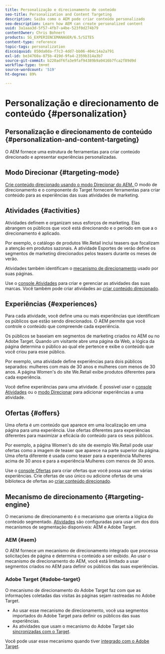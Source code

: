 ```yaml
---
title: Personalização e direcionamento de conteúdo
seo-title: Personalization and Content Targeting
description: Saiba como o AEM pode criar conteúdo personalizado
seo-description: Learn how AEM can create personalized content
uuid: 3a1aaa3d-5f57-4fb7-a4be-523f0d274b79
contentOwner: Chris Bohnert
products: SG_EXPERIENCEMANAGER/6.5/SITES
content-type: reference
topic-tags: personalization
discoiquuid: 850da0da-f7c3-4dd7-bb06-404c14a2a791
exl-id: be34760a-875b-419d-9fa4-2359b314a3b7
source-git-commit: b220adf6fa3e9faf94389b9a9416b7fca2f89d9d
workflow-type: tm+mt
source-wordcount: '519'
ht-degree: 89%

---
```


# Personalização e direcionamento de conteúdo {#personalization}

## Personalização e direcionamento de conteúdo {#personalization-and-content-targeting}

O AEM fornece uma estrutura de ferramentas para criar conteúdo direcionado e apresentar experiências personalizadas.

## Modo Direcionar {#targeting-mode}

[Crie conteúdo direcionado usando o modo Direcionar do AEM. ](/help/sites-authoring/content-targeting-touch.md) O modo de direcionamento e o componente do Target fornecem ferramentas para criar conteúdo para as experiências das suas atividades de marketing.

## Atividades {#activities}

Atividades definem e organizam seus esforços de marketing. Elas abrangem os públicos que você está direcionando e o período em que a o direcionamento é aplicado.

Por exemplo, o catálogo de produtos We.Retail inclui teasers que focalizam a atenção em produtos sazonais. A atividade Esportes de verão define os segmentos de marketing direcionados pelos teasers durante os meses de verão.

Atividades também identificam o [mecanismo de direcionamento](/help/sites-authoring/personalization.md#targeting-engine) usado por suas páginas.

Use o [console Atividades](/help/sites-authoring/activitylib.md) para criar e gerenciar as atividades das suas marcas. Você também pode criar atividades ao [criar conteúdo direcionado](/help/sites-authoring/content-targeting-touch.md).

## Experiências {#experiences}

Para cada atividade, você define uma ou mais experiências que identificam os públicos que estão sendo direcionados. O AEM permite que você controle o conteúdo que compreende cada experiência.

Os públicos se baseiam em segmentos de marketing criados no AEM ou no Adobe Target. Quando um visitante abre uma página da Web, a lógica da página determina o público ao qual ele pertence e exibe o conteúdo que você criou para esse público.

Por exemplo, uma atividade define experiências para dois públicos separados: mulheres com mais de 30 anos e mulheres com menos de 30 anos. A página Women&#39;s do site We.Retail exibe produtos diferentes para cada experiência.

Você define experiências para uma atividade. É possível usar o [console Atividades](/help/sites-authoring/activitylib.md#adding-editing-an-activity-using-the-activities-console) ou o [modo Direcionar](/help/sites-authoring/content-targeting-touch.md#adding-and-removing-experiences-using-targeting-mode) para adicionar experiências a uma atividade.

## Ofertas {#offers}

Uma oferta é um conteúdo que aparece em uma localização em uma página para uma experiência. Use ofertas diferentes para experiências diferentes para maximizar a eficácia do conteúdo para os seus públicos.

Por exemplo, a página Women&#39;s do site de exemplo We.Retail pode usar ofertas como a imagem de teaser que aparece na parte superior da página. Uma oferta diferente é usada como teaser para a experiência Mulheres acima de 30 anos e para a experiência Mulheres com menos de 30 anos.

Use o [console Ofertas](/help/sites-authoring/offerlib.md) para criar ofertas que você possa usar em várias experiências. Crie ofertas de uso único ou adicione ofertas de uma biblioteca de ofertas ao [criar conteúdo direcionado](/help/sites-authoring/content-targeting-touch.md).

## Mecanismo de direcionamento {#targeting-engine}

O mecanismo de direcionamento é o mecanismo que orienta a lógica do conteúdo segmentado. [Atividades](/help/sites-authoring/activitylib.md) são configuradas para usar um dos dois mecanismos de segmentação disponíveis: AEM e Adobe Target.

### AEM {#aem}

O AEM fornece um mecanismo de direcionamento integrado que processa solicitações de página e determina o conteúdo a ser exibido. Ao usar o mecanismo de direcionamento do AEM, você está limitado a usar segmentos criados no AEM para definir os públicos das suas experiências.

### Adobe Target {#adobe-target}

O mecanismo de direcionamento do Adobe Target faz com que as informações coletadas das visitas às páginas sejam rastreadas no Adobe Target.

* Ao usar esse mecanismo de direcionamento, você usa segmentos importados do Adobe Target para definir os públicos das suas experiências.
* As atividades que usam o mecanismo do Adobe Target são [sincronizadas com o Target](/help/sites-authoring/activitylib.md#synchronizing-activities-with-adobe-target).

Você pode usar esse mecanismo quando tiver [integrado com o Adobe Target](/help/sites-administering/opt-in.md).
